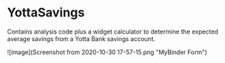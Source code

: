 # YottaSavings
Contains analysis code plus a widget calculator to determine the expected average savings from a Yotta Bank savings account.

![image](Screenshot from 2020-10-30 17-57-15.png "MyBinder Form")
